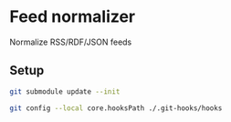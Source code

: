 # Feed normalizer

Normalize RSS/RDF/JSON feeds

## Setup

```sh
git submodule update --init
```

```sh
git config --local core.hooksPath ./.git-hooks/hooks
```

